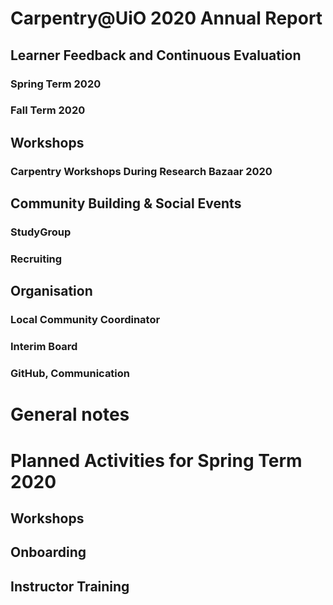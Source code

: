 # Carpentry@UiO 2020 Annual Report

## Learner Feedback and Continuous Evaluation
### Spring Term 2020

### Fall Term 2020

## Workshops

### Carpentry Workshops During Research Bazaar 2020

## Community Building & Social Events

### StudyGroup

### Recruiting

## Organisation

### Local Community Coordinator

### Interim Board

### GitHub, Communication

# General notes

# Planned Activities for Spring Term 2020

## Workshops

## Onboarding

## Instructor Training
